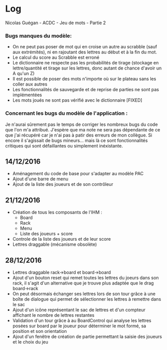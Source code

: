# Log

Nicolas Guégan - ACDC - Jeu de mots - Partie 2

### Bugs manques du modèle:
* On ne peut pas poser de mot qui en croise un autre au scrabble (sauf aux extrémités), ni en rajoutant des lettres au début et à la fin du mot.
* Le calcul du score au Scrabble est erroné
* Le dictionnaire ne respecte pas les probabilités de tirage (stockage en lettre/quantité et tirage sur les lettres, donc autant de chance d'avoir un A qu'un Z)
* Il est possible de poser des mots n'importe où sur le plateau sans les coller aux autres
* Les fonctionnalités de sauvegarde et de reprise de parties ne sont pas implémentées
* Les mots joués ne sont pas vérifié avec le dictionnaire [FIXED]

### Concernant les bugs du modèle de l'application :
Je n'aurai sûrement pas le temps de corriger les nombreux bugs du code que l'on m'a attribué. J'espère que ma note ne sera pas dépendante de ce que j'ai récupéré car je n'ai pas à patir des erreurs de mon collègue. Si encore il s'agissait de bugs mineurs... mais là ce sont fonctionnalités critiques qui sont défaillantes ou simplement inéxistante.

## 14/12/2016
* Aménagement du code de base pour s'adapter au modèle PAC
* Ajout d'une barre de menu
* Ajout de la liste des joueurs et de son contrôleur

## 21/12/2016
* Création de tous les composants de l'IHM :
	- Board
	- Rack
	- Menu
	- Liste des joueurs + score
* Controle de la liste des joueurs et de leur score
* Lettres draggable (mécanisme obsolète)

## 28/12/2016
* Lettres draggable rack->board et board->board
* Ajout d'un bouton reset qui remet toutes les lettres du joeurs dans son rack, il s'agit d'un alternative que je trouve plus adaptée que le drag board->rack
* On peut désormais échanger ses lettres lors de son tour grâce à une boîte de dialogue qui permet de sélectionner les lettres à remettre dans le sac
* Ajout d'un icône représentant le sac de lettres et d'un compteur affichant le nombre de lettres restantes
* Validation d'un tour grâce à au BoardControl qui analyse les lettres posées sur board par le joueur pour déterminer le mot formé, sa position et son orientation
* Ajout d'un fenêtre de création de partie permettant la saisie des joueurs et le choix du jeu